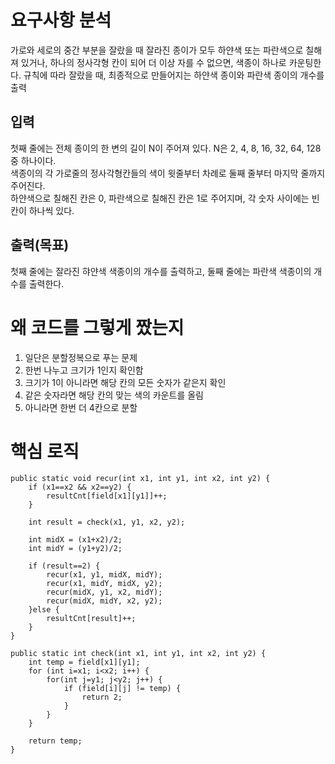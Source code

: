 # 요구사항 분석
가로와 세로의 중간 부분을 잘랐을 때 잘라진 종이가 모두 하얀색 또는 파란색으로 칠해져 있거나, 하나의 정사각형 칸이 되어 더 이상 자를 수 없으면, 색종이 하나로 카운팅한다.
규칙에 따라 잘랐을 때, 최종적으로 만들어지는 하얀색 종이와 파란색 종이의 개수를 출력

## 입력
첫째 줄에는 전체 종이의 한 변의 길이 N이 주어져 있다. N은 2, 4, 8, 16, 32, 64, 128 중 하나이다.\
색종이의 각 가로줄의 정사각형칸들의 색이 윗줄부터 차례로 둘째 줄부터 마지막 줄까지 주어진다.\
하얀색으로 칠해진 칸은 0, 파란색으로 칠해진 칸은 1로 주어지며, 각 숫자 사이에는 빈칸이 하나씩 있다.

## 출력(목표)
첫째 줄에는 잘라진 햐얀색 색종이의 개수를 출력하고, 둘째 줄에는 파란색 색종이의 개수를 출력한다.

# 왜 코드를 그렇게 짰는지
1. 일단은 분할정복으로 푸는 문제
2. 한번 나누고 크기가 1인지 확인함
3. 크기가 1이 아니라면 해당 칸의 모든 숫자가 같은지 확인
3. 같은 숫자라면 해당 칸의 맞는 색의 카운트를 올림
4. 아니라면 한번 더 4칸으로 분할

# 핵심 로직

```declarative
public static void recur(int x1, int y1, int x2, int y2) {
    if (x1==x2 && x2==y2) {
        resultCnt[field[x1][y1]]++;
    }

    int result = check(x1, y1, x2, y2);

    int midX = (x1+x2)/2;
    int midY = (y1+y2)/2;

    if (result==2) {
        recur(x1, y1, midX, midY);
        recur(x1, midY, midX, y2);
        recur(midX, y1, x2, midY);
        recur(midX, midY, x2, y2);
    }else {
        resultCnt[result]++;
    }
}
```

```declarative
public static int check(int x1, int y1, int x2, int y2) {
    int temp = field[x1][y1];
    for (int i=x1; i<x2; i++) {
        for(int j=y1; j<y2; j++) {
            if (field[i][j] != temp) {
                return 2;
            }
        }
    }

    return temp;
}
```
